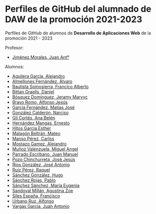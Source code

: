 # Perfiles de GitHub del alumnado de DAW de la promoción 2021-2023

Perfiles de GitHub de alumnos de **Desarrollo de Aplicaciones Web** de la promoción 2021 - 2023

Profesor:
* [Jiménez Morales, Juan Antº](https://github.com/profesorjim/progdaw-21-22)

Alumnos:
* [Aguilera García, Alejandro](https://github.com/alejandroAguileraGarcia)
* [Almellones Fernández, Álvaro](https://github.com/Alvaroaf20/programacion21-22)
* [Bautista Somosierra, Francico Alberto](https://github.com/FranciscoBautistaSomo)
* [Bittan Graells, Daniel](https://github.com/danybi/Programacion21-22)
* [Bósquez Domínguez, Jeramy Marvyc](https://github.com/Jeramyy/progdaw-21-22)
* [Bravo Romo, Alfonso Jesús](https://github.com/AlfonsoJBR/Programacion-21-22)
* [García Fernández, Matías José](https://github.com/MatiasJoseGarciaFernandez/Programacion-21-22)
* [González Calderón, Narciso](https://github.com/narsodev/daw-programacion)
* [Gil Cortés, Ana Belén](https://github.com/anabelen13/progdaw-21-22)
* [Hernández Mangas, Ernesto](https://github.com/ehm4/ProgDaw-21-22)
* [Hitos Garcia,Esther](https://github.com/estherhitos/programacion_21-22.git)
* [Malagón Beltrán, Mateo](https://github.com/mateomalagon/programacion21-22)
* [Manso Pérez, Carlos](https://github.com/CarlosMansoPerez/Programacion)
* [Mostazo Gamez, Alejandro](https://github.com/AlejandroMostazo/Programacion21-22)
* [Muñoz Valenzuela, Miguel Angel](https://github.com/miguelmunval/Ejercicios-Java)
* [Parrado Escribano, Juan Manuel](https://github.com/juanmaparrado/ProgramacionDAW)
* [Pozo Chinchurreta, José Jesús](https://github.com/Pozooo/progdaw-21-22)
* [Ríos González, José Antonio](https://github.com/Joseantoniorios/Progdaw-21-22)
* [Ruiz Pérez, Raquel](https://github.com/RaquelRuiz4/programacion-21-22)
* [Sánchez González, Hugo](https://github.com/hugosanchezg/Programacion)
* [Sánchez Rojas, Pablo](https://github.com/PabloSanRoj/Programacion)
* [Sánchez Sánchez, María Eugenia](https://github.com/mariasnchez/programacion21-22)
* [Sandoval Millán, Agustina Zoe](https://github.com/agustinasandoval/progdaw-21-22)
* [Siles España, Francisco](https://github.com/FranSiles/Programaci-n-21-22)
* [Urbano Ruz, Alfonso](https://github.com/aUrbano24/Ejercicios-Java)
* [Vargas García, Juan Antonio](https://github.com/juanantoniovargas/progdaw-21-22)
